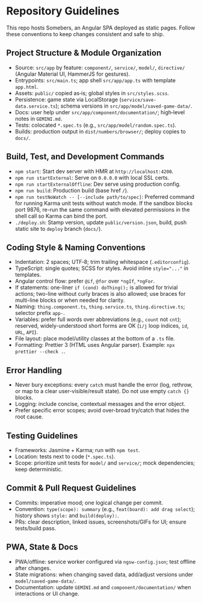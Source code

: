 # Repository Guidelines

This repo hosts Somebers, an Angular SPA deployed as static pages. Follow these conventions to keep changes consistent and safe to ship.

## Project Structure & Module Organization
- Source: `src/app` by feature: `component/`, `service/`, `model/`, `directive/` (Angular Material UI, HammerJS for gestures).
- Entrypoints: `src/main.ts`; app shell `src/app/app.ts` with template `app.html`.
- Assets: `public/` copied as‑is; global styles in `src/styles.scss`.
- Persistence: game state via LocalStorage (`service/save-data.service.ts`); schema versions in `src/app/model/saved-game-data/`.
- Docs: user help under `src/app/component/documentation/`; high‑level notes in `GEMINI.md`.
- Tests: colocated `*.spec.ts` (e.g., `src/app/model/random.spec.ts`).
- Builds: production output in `dist/numbers/browser/`; deploy copies to `docs/`.

## Build, Test, and Development Commands
- `npm start`: Start dev server with HMR at `http://localhost:4200`.
- `npm run startExternal`: Serve on `0.0.0.0` with local SSL certs.
- `npm run startExternalOffline`: Dev serve using production config.
- `npm run build`: Production build (base href `/`).
- `npm run testNoWatch -- [--include path/to/spec]`: Preferred command for running Karma unit tests without watch mode. If the sandbox blocks port 9876, re-run the same command with elevated permissions in the shell call so Karma can bind the port.
- `./deploy.sh`: Stamp version, update `public/version.json`, build, push static site to `deploy` branch (`docs/`).

## Coding Style & Naming Conventions
- Indentation: 2 spaces; UTF‑8; trim trailing whitespace (`.editorconfig`).
- TypeScript: single quotes; SCSS for styles. Avoid inline `style="..."` in templates.
- Angular control flow: prefer `@if`, `@for` over `*ngIf`, `*ngFor`.
- If statements: one-liner `if (cond) doThing();` is allowed for trivial actions; two-line without curly braces is also allowed; use braces for multi-line blocks or when needed for clarity.
- Naming: `thing.component.ts`, `thing.service.ts`, `thing.directive.ts`; selector prefix `app-`.
- Variables: prefer full words over abbreviations (e.g., `count` not `cnt`); reserved, widely-understood short forms are OK (`i/j` loop indices, `id`, `URL`, `API`).
- File layout: place model/utility classes at the bottom of a `.ts` file.
- Formatting: Prettier 3 (HTML uses Angular parser). Example: `npx prettier --check .`.

## Error Handling
- Never bury exceptions: every `catch` must handle the error (log, rethrow, or map to a clear user-visible/result state). Do not use empty `catch {}` blocks.
- Logging: include concise, contextual messages and the error object.
- Prefer specific error scopes; avoid over-broad try/catch that hides the root cause.

## Testing Guidelines
- Frameworks: Jasmine + Karma; run with `npm test`.
- Location: tests next to code (`*.spec.ts`).
- Scope: prioritize unit tests for `model/` and `service/`; mock dependencies; keep deterministic.

## Commit & Pull Request Guidelines
- Commits: imperative mood; one logical change per commit.
- Convention: `type(scope): summary` (e.g., `feat(board): add drag select`); history shows `style:` and `build(deploy):`.
- PRs: clear description, linked issues, screenshots/GIFs for UI; ensure tests/build pass.

## PWA, State & Docs
- PWA/offline: service worker configured via `ngsw-config.json`; test offline after changes.
- State migrations: when changing saved data, add/adjust versions under `model/saved-game-data/`.
- Documentation: update `GEMINI.md` and `component/documentation/` when interactions or UI change.
